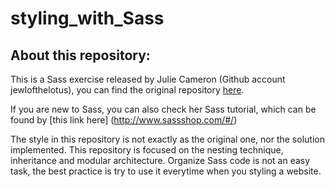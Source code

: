 # styling_with_Sass

## About this repository:

This is a Sass exercise released by Julie Cameron (Github account jewlofthelotus), you can find the original repository [here](https://github.com/jewlofthelotus/SassShop-exercises).

If you are new to Sass, you can also check her Sass tutorial, which can be found by [this link here] (http://www.sassshop.com/#/)

The style in this repository is not exactly as the original one, nor the solution implemented. This repository is focused on the nesting technique, inheritance and modular architecture.
Organize Sass code is not an easy task, the best practice is try to use it everytime when you styling a website.

